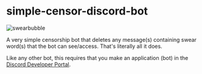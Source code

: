 # simple-censor-discord-bot
![swearbubble](https://github.com/szeremeta1/simple-censor-discord-bot/assets/66704967/224b0e7b-adee-4962-a438-0726838bd1ba)


A very simple censorship bot that deletes any message(s) containing swear word(s) that the bot can see/access. That's literally all it does.

Like any other bot, this requires that you make an application (bot) in the [Discord Developer Portal](https://discord.com/developers/applications).
